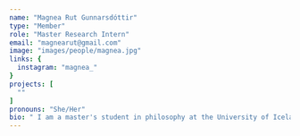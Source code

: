 ```yaml
---
name: "Magnea Rut Gunnarsdóttir"
type: "Member"
role: "Master Research Intern"
email: "magnearut@gmail.com"
image: "images/people/magnea.jpg"
links: {
  instagram: "magnea_"
}
projects: [
  ""
]
pronouns: "She/Her"
bio: " I am a master's student in philosophy at the University of Iceland. My work to date has focused on materiality, with particular attention to agency, sense, and the ways material relations shape experience and perception. My research draws on posthumanist theory and engages with contemporary debates in ontology, with a growing interest in the ethical dimensions of material relations."
---
```


